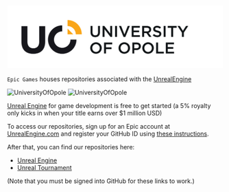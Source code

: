 <a href="https://uni.opole.pl">
<picture>
  <source media="(prefers-color-scheme: dark)" srcset="https://github.com/TestOrganizationMM/.github/blob/28e0884e93dc2a0eb885d6e9acd208a1afe4f4c4/Logo/LOGO_UO_ENG%20(12).svg">
  <img alt="UniversityOfOpole" src="https://github.com/TestOrganizationMM/.github/blob/28e0884e93dc2a0eb885d6e9acd208a1afe4f4c4/Logo/LOGO_UO_ENG%20(2).svg">
</picture></a>


`Epic Games` houses repositories associated with the [UnrealEngine](https://www.unrealengine.com/)

![UniversityOfOpole](https://media.graphassets.com/qiFQiyH6TiuMdOIA5yZJ)
![UniversityOfOpole](https://www.uni.opole.pl/images/logouo_header_.png)

[Unreal Engine](https://www.unrealengine.com/en-US/solutions/games) for game development is free to get started (a 5% royalty only kicks in when your title earns over $1 million USD)

To access our repositories, sign up for an Epic account at [UnrealEngine.com](https://www.unrealengine.com) and register your GitHub ID using [these instructions](https://www.unrealengine.com/ue4-on-github). 

After that, you can find our repositories here:

*  [Unreal Engine](https://github.com/EpicGames/UnrealEngine)
*  [Unreal Tournament](https://github.com/EpicGames/UnrealTournament)
  
(Note that you must be signed into GitHub for these links to work.)
